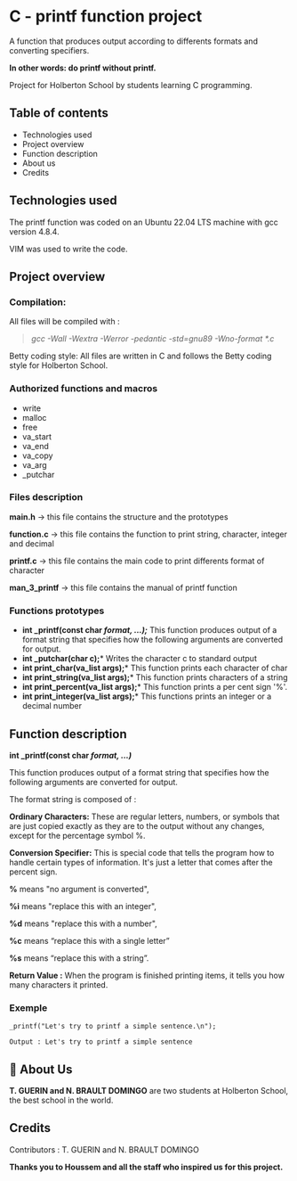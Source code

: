 # C - printf function project

A function that produces output according to differents formats and converting specifiers.

**In other words: do printf without printf.**

Project for Holberton School by students learning C programming.
## Table of contents
- Technologies used
- Project overview
- Function description
- About us
- Credits
## Technologies used

The printf function was coded on an Ubuntu 22.04 LTS machine with gcc version 4.8.4.

VIM was used to write the code.


## Project overview
### Compilation:

All files will be compiled with :

> _gcc -Wall -Wextra -Werror -pedantic -std=gnu89 -Wno-format *.c_


Betty coding style:
All files are written in C and follows the Betty coding style for Holberton School.

### Authorized functions and macros

- write
- malloc
- free
- va_start
- va_end
- va_copy
- va_arg
- _putchar

### Files description
**main.h** -> this file contains the structure and the prototypes

**function.c** -> this file contains the function to print string, character, integer and decimal

**printf.c** -> this file contains the main code to print differents format of character

**man_3_printf** -> this file contains the manual of printf function

### Functions prototypes
- **int _printf(const char *format, ...);***
This function produces output of a format string that specifies how the following arguments are converted for output.
- **int _putchar(char c);***
Writes the character c to standard output
- **int print_char(va_list args);***
This function prints each character of char
- **int print_string(va_list args);***
This function prints characters of a string
- **int print_percent(va_list args);***
This function prints a per cent sign '%'.
- **int print_integer(va_list args);***
This functions prints an integer or a decimal number
## Function description
**int _printf(const char *format, ...)***

This function produces output of a format string that specifies how the following arguments are converted for output.

The format string is composed of :

**Ordinary Characters:** These are regular letters, numbers, or symbols that are just copied exactly as they are to the output without any changes, except for the percentage symbol %.

**Conversion Specifier:** This is special code that tells the program how to handle certain types of information. It's just a letter that comes after the percent sign.

**%** means "no argument is converted",

**%i** means "replace this with an integer",

**%d** means "replace this with a number",

**%c** means “replace this with a single letter”

**%s** means “replace this with a string”.

**Return Value :** When the program is finished printing items, it tells you how many characters it printed.

### Exemple
````
_printf("Let's try to printf a simple sentence.\n");

Output : Let's try to printf a simple sentence
````
## 🚀 About Us
**T. GUERIN and N. BRAULT DOMINGO** are two students at Holberton School, the best school in the world.


## Credits
Contributors :
T. GUERIN and N. BRAULT DOMINGO

**Thanks you to Houssem and all the staff who inspired us for this project.**

